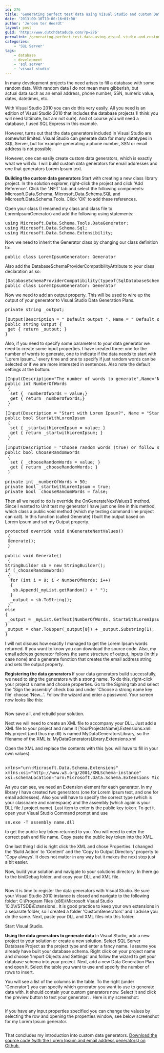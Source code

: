 ```yaml
---
id: 276
title: 'Generating perfect test data using Visual Studio and custom Data Generators'
date: '2013-09-10T10:00:16+01:00'
author: 'Jeroen ter Heerdt'
layout: post
guid: 'http://www.dutchdatadude.com/?p=276'
permalink: /generating-perfect-test-data-using-visual-studio-and-custom-data-generators/
categories:
    - 'SQL Server'
tags:
    - database
    - development
    - 'sql server'
    - 'visual studio'
---
```


In many development projects the need arises to fill a database with some random data. With random data I do not mean mere gibberish, but actual data such as an email address, phone number, SSN, numeric value, dates, datetimes, etc.

With Visual Studio 2010 you can do this very easily. All you need is an edition of Visual Studio 2010 that includes the database projects (I think you will need Ultimate, but am not sure). And of course you will need a database, I used SQL Express in this example.

However, turns out that the data generators included in Visual Studio are somewhat limited. Visual Studio can generate data for many datatypes in SQL Server, but for example generating a phone number, SSN or email address is not possible.

However, one can easily create custom data generators, which is exactly what we will do. I will build custom data generators for email addresses and one that generators Lorem Ipsum text.

<strong>Building the custom data generators
</strong>Start with creating a new class library project. In the solution explorer, right-click the project and click 'Add Reference'. Click the '.NET' tab and select the following components: Microsoft.Data.Schema, Microsoft.Data.Schema.SQL and Microsoft.Data.Schema.Tools. Click 'OK' to add these references.

Open your class (I renamed my class and class file to LoremIpsumGenerator) and add the following using statements:
<pre>using Microsoft.Data.Schema.Tools.DataGenerator;
using Microsoft.Data.Schema.Sql;
using Microsoft.Data.Schema.Extensibility;</pre>
Now we need to inherit the Generator class by changing our class definition to:
<pre>public class LoremIpsumGenerator: Generator</pre>
Also add the DatabaseSchemaProviderCompatibilityAttribute to your class declaration as so:
<pre>[DatabaseSchemaProviderCompatibility(typeof(SqlDatabaseSchemaProvider))]
public class LoremIpsumGenerator: Generator</pre>
Now we need to add an output property. This will be used to wire up the output of your generator to Visual Studio Data Generation Plans.
<pre>private string _output;

[Output(Description = " Default output ", Name = " Default output ")]
public string Output {
 get { return _output; }
}</pre>
Also, if you need to specify some parameters to your data generator we need to create some input properties. I have created three: one for the number of words to generate, one to indicate if the data needs to start with 'Lorem Ipsum…' every time and one to specify if just random words can be selected or if we are more interested in sentences. Also note the default settings at the bottom.
<pre>[Input(Description="The number of words to generate",Name="Number of words")]
public int NumberOfWords
 {
  set { _numberOfWords = value;}
  get { return _numberOfWords;}
 }

[Input(Description = "Start with Lorem Ipsum?", Name = "Start with Lorem Ipsum")]
public bool StartWithLoremIpsum
 {
  set { _startwithLoremIpsum = value; }
  get { return _startwithLoremIpsum; }
 }

[Input(Description = "Choose random words (true) or follow sentences (false)", Name = "Choose random words")]
public bool ChooseRandomWords
 {
  set { _chooseRandomWords = value; }
  get { return _chooseRandomWords; }
 }

private int _numberOfWords = 50;
private bool _startwithLoremIpsum = true;
private bool _chooseRandomWords = false;</pre>
Then all we need to do is override the OnGenerateNextValues() method. Since I wanted to Unit test my generator I have just one line in this method, which class a public void method (which my testing command line project can call). In this function (called Generate) I built the output based on Lorem Ipsum and set my Output property.
<pre>protected override void OnGenerateNextValues()
 {
 Generate();
 }

public void Generate()
 {
StringBuilder sb = new StringBuilder();
if (_chooseRandomWords)
 {
  for (int i = 0; i &lt; NumberOfWords; i++)
  {
   sb.Append(_myList.getRandom() + " ");
  }
  _output = sb.ToString();
 }
else
{
 _output = _myList.GetText(NumberOfWords, StartWithLoremIpsum);
}
_output = char.ToUpper(_output[0]) + _output.Substring(1);
}</pre>
I will not discuss how exactly I managed to get the Lorem Ipsum words returned. If you want to know you can download the source code. Also, my email address generator follows the same structure of output, inputs (in this case none) and a generate function that creates the email address string and sets the output property.

<strong>Registering the data generators
</strong>If your data generators build successfully, we need to sing the generators with a strong name. To do this, right-click your project's name and choose properties. Go to the Signing tab and select the 'Sign the assembly' check box and under 'Choose a strong name key file' choose 'New…'. Follow the wizard and enter a password. Your screen now looks like this:

<img src="../wp-content/uploads/2013/08/082313_1243_Generatingp1.png" alt="" />

Now save all, and rebuild your solution.

Next we will need to create an XML file to accompany your DLL. Just add a XML file to your project and name it [YourProjectsName].Extensions.xml. My project (and thus my dll) is named MyDataGeneratorsLibrary, so the filename of the XML is: MyDataGeneratorsLibrary.Extensions.xml

Open the XML and replace the contents with this (you will have to fill in your own values).
<pre><!--?xml version="1.0" encoding="utf-8"?-->
xmlns="urn:Microsoft.Data.Schema.Extensions"
xmlns:xsi="http://www.w3.org/2001/XMLSchema-instance"
xsi:schemaLocation="urn:Microsoft.Data.Schema.Extensions Microsoft.Data.Schema.Extensions.xsd"&gt;</pre>
As you can see, we need an Extension element for each generator. In my library I have created two generators (one for Lorem Ipsum text, and one for email addresses). Also you will have to specify the correct type (which is your classname and namespace) and the assembly (which again is your DLL file / project name). Last item to enter is the public key token. To get it open your Visual Studio Command prompt and use
<pre>sn.exe -T assembly_name.dll</pre>
to get the public key token returned to you. You will need to enter the correct path and file name. Copy paste the public key token into the XML.

One last thing I did is right click the XML and chose Properties. I changed the 'Build Action' to 'Content' and the 'Copy to Output Directory' property to 'Copy always'. It does not matter in any way but it makes the next step just a bit easier.

Now, build your solution and navigate to your solutions directory. In there go to the bin\Debug folder, and copy your DLL and XML file.

<img src="../wp-content/uploads/2013/08/082313_1243_Generatingp2.png" alt="" />

Now it is time to register the data generators with Visual Studio. Be sure your Visual Studio 2010 instance is closed and navigate to the following folder: C:\Program Files (x86)\Microsoft Visual Studio 10.0\VSTSDB\Extensions . It is good practice to keep your own extensions in a separate folder, so I created a folder 'CustomGenerators' and I advise you do the same. Next, paste your DLL and XML files into this folder.

Start Visual Studio.

<strong>Using the data generators to generate data
</strong>In Visual Studio, add a new project to your solution or create a new solution. Select SQL Server Database Project as the project type and enter a fancy name. I assume you already have built your database schema. Right click on your project name and choose 'Import Objects and Settings' and follow the wizard to get your database schema into your project. Next, add a new Data Generation Plan and open it. Select the table you want to use and specify the number of rows to insert.

You will see a list of the columns in the table. To the right (under 'Generator') you can specify which generator you want to use to generate data with. It should contain your custom generators now. Select it and click the preview button to test your generator: <img src="../wp-content/uploads/2013/08/082313_1243_Generatingp3.png" alt="" />. Here is my screenshot:

<img src="../wp-content/uploads/2013/08/082313_1243_Generatingp4.png" alt="" />

If you have any input properties specified you can change the values by selecting the row and opening the properties window, see below screenshot for my Lorem Ipsum generator.

<img src="../wp-content/uploads/2013/08/082313_1243_Generatingp5.png" alt="" />

That concludes my introduction into custom data generators. <a href="https://github.com/jeroenterheerdt/dutchdatadude/tree/master/Generating-perfect-test-data-using-Visual-Studio-and-custom-data-generators">Download the source code (with the Lorem Ipsum and email address generators) on Github.</a>